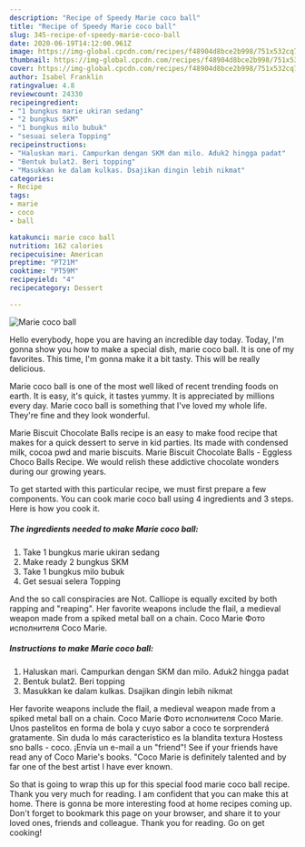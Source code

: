```yaml
---
description: "Recipe of Speedy Marie coco ball"
title: "Recipe of Speedy Marie coco ball"
slug: 345-recipe-of-speedy-marie-coco-ball
date: 2020-06-19T14:12:00.961Z
image: https://img-global.cpcdn.com/recipes/f48904d8bce2b998/751x532cq70/marie-coco-ball-foto-resep-utama.jpg
thumbnail: https://img-global.cpcdn.com/recipes/f48904d8bce2b998/751x532cq70/marie-coco-ball-foto-resep-utama.jpg
cover: https://img-global.cpcdn.com/recipes/f48904d8bce2b998/751x532cq70/marie-coco-ball-foto-resep-utama.jpg
author: Isabel Franklin
ratingvalue: 4.8
reviewcount: 24330
recipeingredient:
- "1 bungkus marie ukiran sedang"
- "2 bungkus SKM"
- "1 bungkus milo bubuk"
- "sesuai selera Topping"
recipeinstructions:
- "Haluskan mari. Campurkan dengan SKM dan milo. Aduk2 hingga padat"
- "Bentuk bulat2. Beri topping"
- "Masukkan ke dalam kulkas. Dsajikan dingin lebih nikmat"
categories:
- Recipe
tags:
- marie
- coco
- ball

katakunci: marie coco ball 
nutrition: 162 calories
recipecuisine: American
preptime: "PT21M"
cooktime: "PT59M"
recipeyield: "4"
recipecategory: Dessert

---
```



![Marie coco ball](https://img-global.cpcdn.com/recipes/f48904d8bce2b998/751x532cq70/marie-coco-ball-foto-resep-utama.jpg)

Hello everybody, hope you are having an incredible day today. Today, I'm gonna show you how to make a special dish, marie coco ball. It is one of my favorites. This time, I'm gonna make it a bit tasty. This will be really delicious.

Marie coco ball is one of the most well liked of recent trending foods on earth. It is easy, it's quick, it tastes yummy. It is appreciated by millions every day. Marie coco ball is something that I've loved my whole life. They're fine and they look wonderful.

Marie Biscuit Chocolate Balls recipe is an easy to make food recipe that makes for a quick dessert to serve in kid parties. Its made with condensed milk, cocoa pwd and marie biscuits. Marie Biscuit Chocolate Balls - Eggless Choco Balls Recipe. We would relish these addictive chocolate wonders during our growing years.


To get started with this particular recipe, we must first prepare a few components. You can cook marie coco ball using 4 ingredients and 3 steps. Here is how you cook it.

<!--inarticleads1-->

##### The ingredients needed to make Marie coco ball:

1. Take 1 bungkus marie ukiran sedang
1. Make ready 2 bungkus SKM
1. Take 1 bungkus milo bubuk
1. Get sesuai selera Topping


And the so call conspiracies are Not. Calliope is equally excited by both rapping and &#34;reaping&#34;. Her favorite weapons include the flail, a medieval weapon made from a spiked metal ball on a chain. Coco Marie Фото исполнителя Coco Marie. 

<!--inarticleads2-->

##### Instructions to make Marie coco ball:

1. Haluskan mari. Campurkan dengan SKM dan milo. Aduk2 hingga padat
1. Bentuk bulat2. Beri topping
1. Masukkan ke dalam kulkas. Dsajikan dingin lebih nikmat


Her favorite weapons include the flail, a medieval weapon made from a spiked metal ball on a chain. Coco Marie Фото исполнителя Coco Marie. Unos pastelitos en forma de bola y cuyo sabor a coco te sorprenderá gratamente. Sin duda lo más característico es la blandita textura Hostess sno balls - coco. ¡Envía un e-mail a un &#34;friend&#34;! See if your friends have read any of Coco Marie&#39;s books. &#34;Coco Marie is definitely talented and by far one of the best artist I have ever known. 

So that is going to wrap this up for this special food marie coco ball recipe. Thank you very much for reading. I am confident that you can make this at home. There is gonna be more interesting food at home recipes coming up. Don't forget to bookmark this page on your browser, and share it to your loved ones, friends and colleague. Thank you for reading. Go on get cooking!
